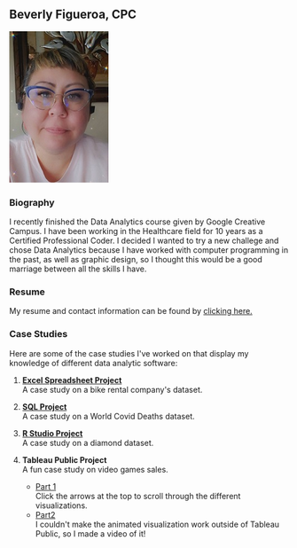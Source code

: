 ## Beverly Figueroa, CPC

![image](https://github.com/BeverlyFigueroa/Projects/blob/gh-pages/BeverlyFigueroa1.jpg?raw=true)

### Biography

I recently finished the Data Analytics course given by Google Creative Campus. I have been working in the Healthcare field for 10 years as a Certified Professional Coder. I decided I wanted to try a new challege and chose Data Analytics because I have worked with computer programming in the past, as well as graphic design, so I thought this would be a good marriage between all the skills I have. 

### Resume

My resume and contact information can be found by [clicking here.](https://github.com/BeverlyFigueroa/Projects/blob/main/Resume2022.pdf)

### Case Studies

Here are some of the case studies I've worked on that display my knowledge of different data analytic software:

1. **[Excel Spreadsheet Project](https://github.com/BeverlyFigueroa/Projects/blob/main/BikeProject.pdf)**<br>
  A case study on a bike rental company's dataset.
2. **[SQL Project](https://github.com/BeverlyFigueroa/Projects/blob/main/Covid_SQL_Query)**<br>
  A case study on a World Covid Deaths dataset.
3. **[R Studio Project](https://github.com/BeverlyFigueroa/Projects/blob/main/Diamonds_R.Rmd)** <br>
   A case study on a diamond dataset.
5. **Tableau Public Project** <br>
   A fun case study on video games sales. 
   
   - [Part 1](https://public.tableau.com/views/CompleteVideoGameProject/Story1?:language=en-US&:display_count=n&:origin=viz_share_link)<br>
     Click the arrows at the top to scroll through the different visualizations.
   - [Part2](https://vimeo.com/722763747/019392f786)<br>
     I couldn't make the animated visualization work outside of Tableau Public, so I made a video of it!
